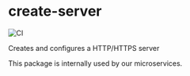 # create-server

![CI](https://github.com/myrotvorets/create-server/workflows/CI/badge.svg)

Creates and configures a HTTP/HTTPS server

This package is internally used by our microservices.
